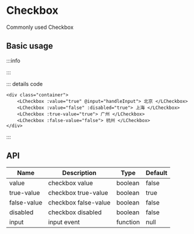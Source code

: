 # Checkbox

<script setup>
import Basic from '../examples/checkbox/basic.vue'

</script>

Commonly used Checkbox

## Basic usage

:::info

<Basic />

:::

::: details code

```vue
<div class="container">
    <LCheckbox :value="true" @input="handleInput"> 北京 </LCheckbox>
    <LCheckbox :value="false" :disabled="true"> 上海 </LCheckbox>
    <LCheckbox :true-value="true"> 广州 </LCheckbox>
    <LCheckbox :false-value="false"> 杭州 </LCheckbox>
</div>
```

:::

## API

| Name        | Description          | Type     | Default |
| ----------- | -------------------- | -------- | ------- |
| value       | checkbox value       | boolean  | false   |
| true-value  | checkbox true-value  | boolean  | true    |
| false-value | checkbox false-value | boolean  | false   |
| disabled    | checkbox disabled    | boolean  | false   |
| input       | input event          | function | null    |
